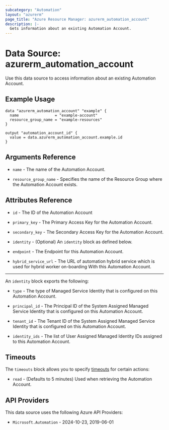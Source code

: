 ```yaml
---
subcategory: "Automation"
layout: "azurerm"
page_title: "Azure Resource Manager: azurerm_automation_account"
description: |-
  Gets information about an existing Automation Account.
---
```


# Data Source: azurerm_automation_account

Use this data source to access information about an existing Automation Account.

## Example Usage

```hcl
data "azurerm_automation_account" "example" {
  name                = "example-account"
  resource_group_name = "example-resources"
}

output "automation_account_id" {
  value = data.azurerm_automation_account.example.id
}
```

## Arguments Reference

* `name` - The name of the Automation Account.

* `resource_group_name` - Specifies the name of the Resource Group where the Automation Account exists.

## Attributes Reference

* `id` - The ID of the Automation Account

* `primary_key` - The Primary Access Key for the Automation Account.

* `secondary_key` - The Secondary Access Key for the Automation Account.

* `identity` - (Optional) An `identity` block as defined below.

* `endpoint` - The Endpoint for this Automation Account.

* `hybrid_service_url` - The URL of automation hybrid service which is used for hybrid worker on-boarding With this Automation Account.

---

An `identity` block exports the following:

* `type` - The type of Managed Service Identity that is configured on this Automation Account.

* `principal_id` - The Principal ID of the System Assigned Managed Service Identity that is configured on this Automation Account.

* `tenant_id` - The Tenant ID of the System Assigned Managed Service Identity that is configured on this Automation Account.

* `identity_ids` - The list of User Assigned Managed Identity IDs assigned to this Automation Account.

## Timeouts

The `timeouts` block allows you to specify [timeouts](https://developer.hashicorp.com/terraform/language/resources/configure#define-operation-timeouts) for certain actions:

* `read` - (Defaults to 5 minutes) Used when retrieving the Automation Account.

## API Providers
<!-- This section is generated, changes will be overwritten -->
This data source uses the following Azure API Providers:

* `Microsoft.Automation` - 2024-10-23, 2019-06-01

